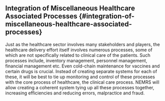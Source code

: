 ## Integration of Miscellaneous Healthcare Associated Processes {#integration-of-miscellaneous-healthcare-associated-processes}

Just as the healthcare sector involves many stakeholders and players, the healthcare delivery effort itself involves numerous processes, some of which are not specifically related to clinical care of the patients. Such processes include, inventory management, personnel management, financial management etc. Even cold-chain maintenance for vaccines and certain drugs is crucial. Instead of creating separate systems for each of these, it will be best to tie up monitoring and control of these processes with the core process of healthcare, the clinical care process. NEMRS will allow creating a coherent system tying up all these processes together, increasing efficiencies and reducing errors, malpractice and fraud.
